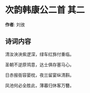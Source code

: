 # 次韵韩康公二首  其二

**作者**: 刘攽

## 诗词内容

清汝泱泱紫逻深，绿车红旆付重临。

圣朝不逆原鸰意，达士俱存塞马心。

日赤报衙容晏枕，夜兰留宴纵清斟。

凤池何必全胜此，薄暮归休客万簪。

